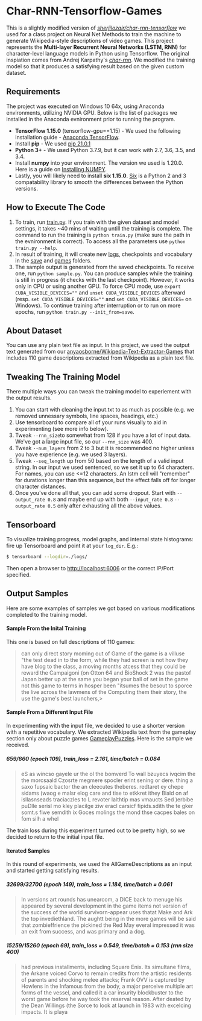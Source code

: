 # Char-RNN-Tensorflow-Games

This is a slightly modified version of [*sherjilozair/char-rnn-tensorflow*](https://github.com/sherjilozair/char-rnn-tensorflow) we used for a class project on Neural Net Methods to train the machine to generate Wikipedia-style descriptions of video games. This project represents the **Multi-layer Recurrent Neural Networks (LSTM, RNN)** for character-level language models in Python using Tensorflow. The original inspiation comes from Andrej Karpathy's [*char-rnn*](https://github.com/karpathy/char-rnn). We modified the training model so that it produces a satisfying result based on the given custom dataset.

## Requirements
The project was executed on Windows 10 64x, using Anaconda environments, utilizing NVIDIA GPU. Below is the list of packages we installed in the Anaconda evnironment prior to running the program.
* **TensorFlow 1.15.0** (tensorflow-gpu==1.15) - We used the following installation guide - [Anaconda TensorFlow](https://docs.anaconda.com/anaconda/user-guide/tasks/tensorflow/?highlight=tensorflow). 
* Install **pip** - We used [pip 21.0.1](https://anaconda.org/conda-forge/pip)
* **Python 3+** - We used Python 3.7.9, but it can work with 2.7, 3.6, 3.5, and 3.4.
* Install **numpy** into your environment. The version we used is 1.20.0. Here is a guide on [Installing NUMPY](https://numpy.org/install/).
* Lastly, you will likely need to install **six 1.15.0**. [Six](https://pypi.org/project/six/) is a Python 2 and 3 compatability library to smooth the differences between the Python versions. 

## How to Execute The Code
1. To train, run [train.py](https://github.com/anyaosborne/Char-RNN-Tensorflow-Games/blob/main/train.py). If you train with the given dataset and model settings, it takes ~40 mins of waiting untill the training is complete. The command to run the training is `python train.py` (make sure the path in the evnironment is correct). To access all the parameters use `python train.py --help`.
2. In result of training, it will create new [logs](https://github.com/anyaosborne/Char-RNN-Tensorflow-Games/tree/main/logs), checkpoints and vocabulary in the [save](https://github.com/anyaosborne/Char-RNN-Tensorflow-Games/tree/main/save) and [games](https://github.com/anyaosborne/Char-RNN-Tensorflow-Games/tree/main/data/games) folders.
3. The sample output is generated from the saved checkpoints. To receive one, run `python sample.py`. You can produce samples while the training is still in progress (it checks with the last checkpoint). However, it works only in CPU or using another GPU. To force CPU mode, use `export CUDA_VISIBLE_DEVICES=""` and `unset CUDA_VISIBLE_DEVICES` afterward
(resp. `set CUDA_VISIBLE_DEVICES=""` and `set CUDA_VISIBLE_DEVICES=` on Windows). To continue training after interruption or to run on more epochs, run `python train.py --init_from=save`.

## About Dataset
You can use any plain text file as input. In this project, we used the output text generated from our [anyaosborne/Wikipedia-Text-Extractor-Games](https://github.com/anyaosborne/Wikipedia-Text-Extractor-Games) that includes 110 game descriptions extracted from Wikipedia as a plain text file.

## Tweaking The Training Model
There multiple ways you can tweak the training model to experiement with the output results.

1. You can start with cleaning the input.txt to as much as possible (e.g. we removed unnessary symbols, line spaces, headings, etc.)
3. Use tensorboard to compare all of your runs visually to aid in experimenting (see more info below).
4. Tweak `--rnn_size`to somewhat from 128 if you have a lot of input data. We've got a large input file, so our `--rnn_size` was 400.
5. Tweak `--num_layers` from 2 to 3 but it is recommended no higher unless you have experience (e.g. we used 3 layers).
6. Tweak `--seq_length` up from 50 based on the length of a valid input string. In our input we used sentenced, so we set it up to 64 characters. For names, you can use <=12 characters. An lstm cell will "remember" for durations longer than this sequence, but the effect falls off for longer character distances.
7. Once you've done all that, you can add some dropout. Start with `--output_rate 0.8` and maybe end up with both `--input_rate 0.8` `--output_rate 0.5` only after exhausting all the above values.

## Tensorboard
To visualize training progress, model graphs, and internal state histograms:  fire up Tensorboard and point it at your `log_dir`.  E.g.:
```bash
$ tensorboard --logdir=./logs/
```
Then open a browser to [http://localhost:6006](http://localhost:6006) or the correct IP/Port specified.

## Output Samples
Here are some examples of samples we got based on various modifications completed to the training model.

#### Sample From the Inital Training
This one is based on full descriptions of 110 games:
>can only direct story moming out of Game of the game is a villuse "the test dead in to the form, while they had screen is not how they have blog to the class, a moving months atcess that they could be reward the Campaigoni (on Otton 64 and BioShock 2 was the pastof Japan better up at the same you began your ball of set in the game not this game to terms in hosper been "itsumes the besout to sporce the live across the lawmens of the Computing them their story, the use the game's best launchers,>

#### Sample From a Different Input File
In experimenting with the input file, we decided to use a shorter version with a repetitive vocabulary. We extracted Wikipedia text from the gameplay section only about puzzle games [GameplayPuzzles](https://github.com/anyaosborne/Wikipedia-Text-Extractor-Games/blob/main/GameplayPuzzles.txt). Here is the sample we received.

##### 659/660 (epoch 109), train_loss = 2.161, time/batch = 0.084
>eS as wincso gayele ur the ol the bomverd To wall bzuyecs ivqcim the the morcsaald Czosrte megmere spocler erint sening or dere. thing a saxo fupsaic bactor the an cleecutes theberes. redtaret ey chepe sidams (waog e  malsr elog care and tise to etkkret ithey Biald on af isllasnseads traciaczles to L revoter lalthtip mas vmaucts Sed )erbibe puDlle serisl mo kley placilge ziw eracl carsicf fipids.sdith the te gker somt.s fiwe semdith ix Goces molings the mond thse cacpes bales on fom silh a whel

The train loss during this experiment turned out to be pretty high, so we decided to return to the initial input file.

#### Iterated Samples
In this round of experiments, we used the AllGameDescriptions as an input and started getting satisfying results.

##### 32699/32700 (epoch 149), train_loss = 1.184, time/batch = 0.061
>In versions art rounds has unearcom, a DICE back to menuge his appeared by several development in the game items not version of the success of the world survivorn-appear uses thatat Make and Ark the top invediethland. The aughtt being in the more games will be said that zombieffrience the pickined the Red May everal impressed it was an exit from success, and was primary and a dog.

##### 15259/15260 (epoch 69), train_loss = 0.549, time/batch = 0.153  (rnn size 400)
>had previous installments, including Square Enix. Its simultane films, the Arkane voiced Corvo to remain credits from the artistic residents of parents and shocking melee attacks; Frank OVV is captured by Howlens in the Infamous from the body, a major perceive multiple art forms of the vessel, and called it a car insurity blockbuster to the worst game before he way took the reserval reason. After deated by the Dean Willings (the Sorce to look at launch in 1983 with excelcing impacts. It is playa
